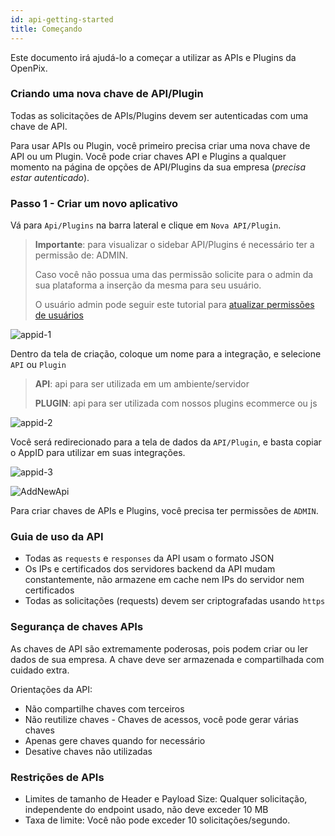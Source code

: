 ```yaml
---
id: api-getting-started
title: Começando
---
```


Este documento irá ajudá-lo a começar a utilizar as APIs e Plugins da OpenPix.

### Criando uma nova chave de API/Plugin

Todas as solicitações de APIs/Plugins devem ser autenticadas com uma chave de API.

Para usar APIs ou Plugin, você primeiro precisa criar uma nova chave de API ou um Plugin. Você pode criar chaves API e Plugins a qualquer momento na página de opções de API/Plugins da sua empresa (_precisa estar autenticado_).

### Passo 1 - Criar um novo aplicativo

Vá para `Api/Plugins` na barra lateral e clique em `Nova API/Plugin`.

> **Importante**: para visualizar o sidebar API/Plugins é necessário ter a permissão de: ADMIN.
>
> Caso você não possua uma das permissão solicite para o admin da sua plataforma a inserção da mesma para seu usuário.
>
> O usuário admin pode seguir este tutorial para [atualizar permissões de usuários](/docs/FAQ/faq-users)

![appid-1](/img/appId-1.png)

Dentro da tela de criação, coloque um nome para a integração, e selecione `API` ou `Plugin`

> **API**: api para ser utilizada em um ambiente/servidor
> 
> **PLUGIN**: api para ser utilizada com nossos plugins ecommerce ou js

![appid-2](/img/appId-2.png)

Você será redirecionado para a tela de dados da `API/Plugin`, e basta copiar o AppID para utilizar em suas integrações.

![appid-3](/img/appId-3.png)


![AddNewApi](/img/apis/add-new-api.png)

Para criar chaves de APIs e Plugins, você precisa ter permissões de `ADMIN`.

### Guia de uso da API

- Todas as `requests` e `responses` da API usam o formato JSON
- Os IPs e certificados dos servidores backend da API mudam constantemente, não armazene em cache nem IPs do servidor nem certificados
- Todas as solicitações (requests) devem ser criptografadas usando `https`

### Segurança de chaves APIs

As chaves de API são extremamente poderosas, pois podem criar ou ler dados de sua empresa. A chave deve ser armazenada e compartilhada com cuidado extra.

Orientações da API:

- Não compartilhe chaves com terceiros
- Não reutilize chaves - Chaves de acessos, você pode gerar várias chaves
- Apenas gere chaves quando for necessário
- Desative chaves não utilizadas

### Restrições de APIs

- Limites de tamanho de Header e Payload Size: Qualquer solicitação, independente do endpoint usado, não deve exceder 10 MB
- Taxa de limite: Você não pode exceder 10 solicitações/segundo.
